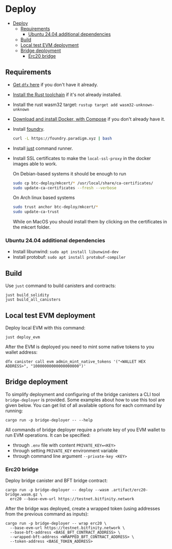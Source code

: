 # Deploy

- [Deploy](#deploy)
    - [Requirements](#requirements)
        - [Ubuntu 24.04 additional dependencies](#ubuntu-2404-additional-dependencies)
    - [Build](#build)
    - [Local test EVM deployment](#local-test-evm-deployment)
    - [Bridge deployment](#bridge-deployment)
        - [Erc20 bridge](#erc20-bridge)

## Requirements

- [Get `dfx` here](https://internetcomputer.org/docs/current/developer-docs/getting-started/install/#installing-dfx) if
  you don't have it already.
- [Install the Rust toolchain](https://www.rust-lang.org/tools/install) if it's not already installed.
- Install the rust wasm32 target: `rustup target add wasm32-unknown-unknown`
- [Download and install Docker, with Compose](https://www.docker.com/products/docker-desktop/) if you don't already have
  it.
- Install [foundry](https://book.getfoundry.sh/getting-started/installation).

    ```sh
    curl -L https://foundry.paradigm.xyz | bash
    ```

- Install [just](https://just.systems/) command runner.
- Install SSL certificates to make the `local-ssl-proxy` in the docker images able to work.

  On Debian-based systems it should be enough to run

    ```sh
    sudo cp btc-deploy/mkcert/* /usr/local/share/ca-certificates/
    sudo update-ca-certificates --fresh --verbose
    ```

  On Arch linux based systems

    ```sh
    sudo trust anchor btc-deploy/mkcert/*
    sudo update-ca-trust
    ```

  While on MacOS you should install them by clicking on the certificates in the mkcert folder.

### Ubuntu 24.04 additional dependencies

- Install libunwind: `sudo apt install libunwind-dev`
- Install protobuf: `sudo apt install protobuf-compiler`

## Build

Use `just` command to build canisters and contracts:

```shell
just build_solidity
just build_all_canisters
```

## Local test EVM deployment

Deploy local EVM with this command:

```shell
just deploy_evm
```

After the EVM is deployed you need to mint some native tokens to you wallet address:

```shell
dfx canister call evm admin_mint_native_tokens '("<WALLET HEX ADDRESS>", "10000000000000000000")'
```

## Bridge deployment

To simplify deployment and configuring of the bridge canisters a CLI tool `bridge-deployer` is provided. Some examples
about how to use this tool are given below. You can get list of all available options for each command by running:

```shell
cargo run -p bridge-deployer -- --help
```

All commands of bridge deployer require a private key of you EVM wallet to run EVM operations. It can be specified:

* through `.env` file with content `PRIVATE_KEY=<KEY>`
* through setting `PRIVATE_KEY` environment variable
* through command line argument `--private-key <KEY>`

### Erc20 bridge

Deploy bridge canister and BFT bridge contract:

```shell
cargo run -p bridge-deployer -- deploy --wasm .artifact/erc20-bridge.wasm.gz \
  erc20 --base-evm-url https://testnet.bitfinity.network
```

After the bridge was deployed, create a wrapped token (using addresses from the previous command as inputs):

```shell
cargo run -p bridge-deployer -- wrap erc20 \
  --base-evm-url https://testnet.bitfinity.network \
  --base-bft-address <BASE_BFT_CONTRACT_ADDRESS> \
  --wrapped-bft-address <WRAPPED_BFT_CONTRACT_ADDRESS> \
  --token-address <BASE_TOKEN_ADDRESS>
```
